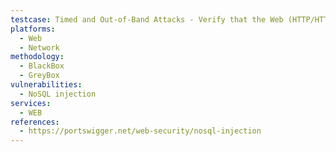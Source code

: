 ```yaml
---
testcase: Timed and Out-of-Band Attacks - Verify that the Web (HTTP/HTTPS) service does not allow injected expressions to extract data or cause DoS through time-based behavior
platforms: 
  - Web
  - Network
methodology: 
  - BlackBox
  - GreyBox
vulnerabilities:
  - NoSQL injection
services:
  - WEB
references:
  - https://portswigger.net/web-security/nosql-injection
---
```

